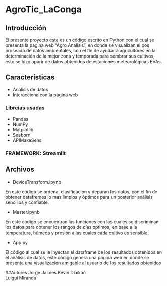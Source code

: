 # AgroTic_LaConga


## Introducción

El presente proyecto esta es un código escrito en Python con el cual se presenta la pagina web “Agro Analisis”, en donde se visualizan el pos proseado  de datos ambientales, con el fin de ayudar a agricultores en la determinación de la mejor zona y temporada para sembrar sus cultivos, esto se hizo aparir de datos obtenidos de estaciones meteorológicas EVAs.

## Características

* Análisis de datos
* Interacciona con la pagina web

### Libreias usadas 

* Pandas
* NumPy
* Matplotlib
* Seaborn
* APIMakeSens

### FRAMEWORK: Streamlit

## Archivos

* DeviceTransform.ipynb

En este código se ordena, clasificación  y  depuran los datos, con el fin de obtener datafremes lo mas limpios y óptimos para un posterior análisis  sencillos y confiable.

* Master.ipynb

En este código se encuentran las funciones con las cuales se discriminan los datos para  obtener los rangos de días optimos, en base a la temperatura, húmeda y presión a las cuales cada cultivo es sensible.

* App.py

El código al cual se le inyectan el dataframe de los resultados obtenidos en el análisis de datos, este código genera una pagina web en donde se presenta una visualización amigable al usuario de los resultados obtenidos

##Autores 
Jorge  Jaimes
Kevin Dlaikan   
Luigui Miranda
